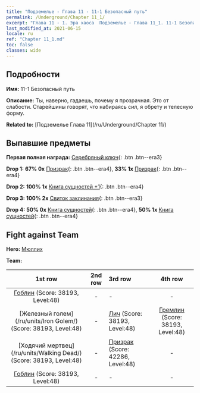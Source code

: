 ```yaml
---
title: "Подземелье - Глава 11 - 11-1 Безопасный путь"
permalink: /Underground/Chapter 11_1/
excerpt: "Глава 11 - 1. Эра хаоса  Подземелье - Глава 11_1. 11-1 Безопасный путь"
last_modified_at: 2021-06-15
locale: ru
ref: "Chapter 11_1.md"
toc: false
classes: wide
---
```


## Подробности

 **Имя:** 11-1 Безопасный путь

 **Описание:** Ты, наверно, гадаешь, почему я прозрачная. Это от слабости. Старейшины говорят, что набираясь сил, я обрету и телесную форму.

 **Related to:** [Подземелье Глава 11](/ru/Underground/Chapter 11/)

## Выпавшие предметы

 **Первая полная награда:** [Серебряный ключ](/ItemsRU/con_693/){: .btn .btn--era3}

 **Drop 1:** **67% 0x** [Призрак](/ItemsRU/unt_210/){: .btn .btn--era4}, **33% 1x** [Призрак](/ItemsRU/unt_210/){: .btn .btn--era4}

 **Drop 2:** **100% 1x** [Книга сущностей +1](/ItemsRU/mat_46/){: .btn .btn--era4}

 **Drop 3:** **100% 2x** [Свиток заклинания](/ItemsRU/con_694/){: .btn .btn--era3}

 **Drop 4:** **50% 0x** [Книга сущностей](/ItemsRU/mat_39/){: .btn .btn--era4}, **50% 1x** [Книга сущностей](/ItemsRU/mat_39/){: .btn .btn--era4}


## Fight against Team
 **Hero:** [Мюллих](/ru/heroes/Mullich/)

 **Team:**


  | 1st row | 2nd row | 3rd row | 4th row |
  |:----:|:----:|:----|:----:|
  | [Гоблин](/ru/units/Goblin/) (Score: 38193, Level:48)  | - | - | - |
  | [Железный голем](/ru/units/Iron Golem/) (Score: 38193, Level:48)  | - | [Лич](/ru/units/Lich/) (Score: 38193, Level:48)  | [Гремлин](/ru/units/Gremlin/) (Score: 38193, Level:48)  |
  | [Ходячий мертвец](/ru/units/Walking Dead/) (Score: 38193, Level:48)  | - | [Призрак](/ru/units/Wight/) (Score: 42286, Level:48)  | - |
  | [Гоблин](/ru/units/Goblin/) (Score: 38193, Level:48)  | - | - | - |



